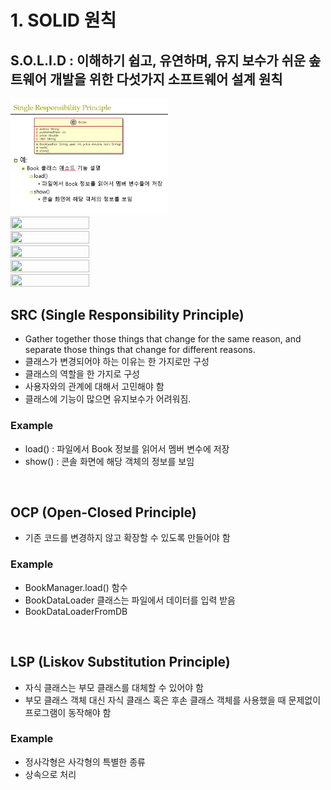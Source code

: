 # 1. SOLID 원칙   
## S.O.L.I.D : 이해하기 쉽고, 유연하며, 유지 보수가 쉬운 솦트웨어 개발을 위한 다섯가지 소프트웨어 설계 원칙  


<img src="/Design Pattern/Capture/1.png" width="50%" height="50%">
<img src="/Capture/2.png" width="50%" height="50%">
<img src="/Capture/3.png" width="50%" height="50%">
<img src="/Capture/4.png" width="50%" height="50%">
<img src="/Capture/5.png" width="50%" height="50%">
<img src="/Capture/6.png" width="50%" height="50%">

## SRC (Single Responsibility Principle)  
- Gather together those things that change for the same reason, and separate those things that change for different reasons.  
- 클래스가 변경되어야 하는 이유는 한 가지로만 구성  
- 클래스의 역할을 한 가지로 구성  
- 사용자와의 관계에 대해서 고민해야 함  
- 클래스에 기능이 많으면 유지보수가 어려워짐.  

### Example
- load() : 파일에서 Book 정보를 읽어서 멤버 변수에 저장  
- show() : 콘솔 화면에 해당 객체의 정보를 보임  

<br/>  

## OCP (Open-Closed Principle)
- 기존 코드를 변경하지 않고 확장할 수 있도록 만들어야 함

### Example  
- BookManager.load() 함수  
- BookDataLoader 클래스는 파일에서 데이터를 입력 받음  
- BookDataLoaderFromDB  

<br/>

## LSP (Liskov Substitution Principle)
- 자식 클래스는 부모 클래스를 대체할 수 있어야 함  
- 부모 클래스 객체 대신 자식 클래스 혹은 후손 클래스 객체를 사용했을 때 문제없이 프로그램이 동작해야 함  

### Example
- 정사각형은 사각형의 특별한 종류  
- 상속으로 처리
